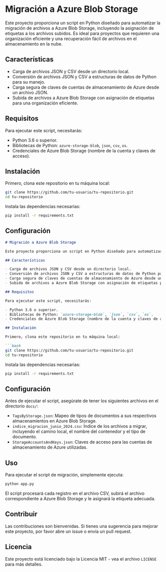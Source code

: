 # Migración a Azure Blob Storage

Este proyecto proporciona un script en Python diseñado para automatizar la migración de archivos a Azure Blob Storage, incluyendo la asignación de etiquetas a los archivos subidos. Es ideal para proyectos que requieren una organización eficiente y una recuperación fácil de archivos en el almacenamiento en la nube.

## Características

- Carga de archivos JSON y CSV desde un directorio local.
- Conversión de archivos JSON y CSV a estructuras de datos de Python para su manejo.
- Carga segura de claves de cuentas de almacenamiento de Azure desde un archivo JSON.
- Subida de archivos a Azure Blob Storage con asignación de etiquetas para una organización eficiente.

## Requisitos

Para ejecutar este script, necesitarás:

- Python 3.6 o superior.
- Bibliotecas de Python: `azure-storage-blob`, `json`, `csv`, `os`.
- Credenciales de Azure Blob Storage (nombre de la cuenta y claves de acceso).

## Instalación

Primero, clona este repositorio en tu máquina local:

```bash
git clone https://github.com/tu-usuario/tu-repositorio.git
cd tu-repositorio
```

Instala las dependencias necesarias:
```bash
pip install -r requirements.txt
```

## Configuración

```markdown
# Migración a Azure Blob Storage

Este proyecto proporciona un script en Python diseñado para automatizar la migración de archivos a Azure Blob Storage, incluyendo la asignación de etiquetas a los archivos subidos. Es ideal para proyectos que requieren una organización eficiente y una recuperación fácil de archivos en el almacenamiento en la nube.

## Características

- Carga de archivos JSON y CSV desde un directorio local.
- Conversión de archivos JSON y CSV a estructuras de datos de Python para su manejo.
- Carga segura de claves de cuentas de almacenamiento de Azure desde un archivo JSON.
- Subida de archivos a Azure Blob Storage con asignación de etiquetas para una organización eficiente.

## Requisitos

Para ejecutar este script, necesitarás:

- Python 3.6 o superior.
- Bibliotecas de Python: `azure-storage-blob`, `json`, `csv`, `os`.
- Credenciales de Azure Blob Storage (nombre de la cuenta y claves de acceso).

## Instalación

Primero, clona este repositorio en tu máquina local:

```bash
git clone https://github.com/tu-usuario/tu-repositorio.git
cd tu-repositorio
```

Instala las dependencias necesarias:

```bash
pip install -r requirements.txt
```

## Configuración

Antes de ejecutar el script, asegúrate de tener los siguientes archivos en el directorio `docs/`:

- `TagsByStorage.json`: Mapeo de tipos de documentos a sus respectivos almacenamientos en Azure Blob Storage.
- `indice_migracion_junio_2024.csv`: Índice de los archivos a migrar, incluyendo el camino local, el nombre del contenedor y el tipo de documento.
- `StorageAccountsAndKeys.json`: Claves de acceso para las cuentas de almacenamiento de Azure utilizadas.

## Uso

Para ejecutar el script de migración, simplemente ejecuta:

```bash
python app.py
```

El script procesará cada registro en el archivo CSV, subirá el archivo correspondiente a Azure Blob Storage y le asignará la etiqueta adecuada.

## Contribuir

Las contribuciones son bienvenidas. Si tienes una sugerencia para mejorar este proyecto, por favor abre un issue o envía un pull request.

## Licencia

Este proyecto está licenciado bajo la Licencia MIT - vea el archivo `LICENSE` para más detalles.
```